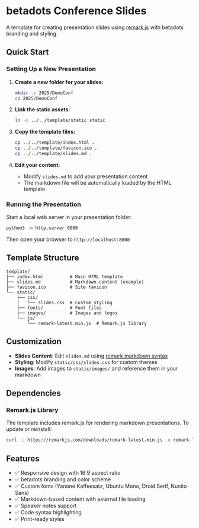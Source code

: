 # betadots Conference Slides

A template for creating presentation slides using [remark.js](https://remarkjs.com/) with betadots branding and styling.

## Quick Start

### Setting Up a New Presentation

1. **Create a new folder for your slides:**

   ```bash
   mkdir -p 2025/DemoConf
   cd 2025/DemoConf
   ```

2. **Link the static assets:**

   ```bash
   ln -s ../../template/static static
   ```

3. **Copy the template files:**

   ```bash
   cp ../../template/index.html .
   cp ../../template/favicon.ico .
   cp ../../template/slides.md .
   ```

4. **Edit your content:**
   - Modify `slides.md` to add your presentation content
   - The markdown file will be automatically loaded by the HTML template

### Running the Presentation

Start a local web server in your presentation folder:

```bash
python3 -m http.server 8000
```

Then open your browser to `http://localhost:8000`

## Template Structure

```text
template/
├── index.html          # Main HTML template
├── slides.md           # Markdown content (example)
├── favicon.ico         # Site favicon
└── static/
    ├── css/
    │   └── slides.css  # Custom styling
    ├── fonts/          # Font files
    ├── images/         # Images and logos
    └── js/
        └── remark-latest.min.js  # Remark.js library
```

## Customization

- **Slides Content**: Edit `slides.md` using [remark markdown syntax](https://remarkjs.com/#1)
- **Styling**: Modify `static/css/slides.css` for custom themes
- **Images**: Add images to `static/images/` and reference them in your markdown

## Dependencies

### Remark.js Library

The template includes remark.js for rendering markdown presentations. To update or reinstall:

```bash
curl -L https://remarkjs.com/downloads/remark-latest.min.js -o remark-latest.min.js
```

## Features

- ✅ Responsive design with 16:9 aspect ratio
- ✅ betadots branding and color scheme
- ✅ Custom fonts (Yanone Kaffeesatz, Ubuntu Mono, Droid Serif, Nunito Sans)
- ✅ Markdown-based content with external file loading
- ✅ Speaker notes support
- ✅ Code syntax highlighting
- ✅ Print-ready styles
